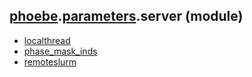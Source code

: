 ## [phoebe](phoebe.md).[parameters](phoebe.parameters.md).server (module)

* [localthread](phoebe.parameters.server.localthread.md)
* [phase_mask_inds](phoebe.parameters.server.phase_mask_inds.md)
* [remoteslurm](phoebe.parameters.server.remoteslurm.md)
